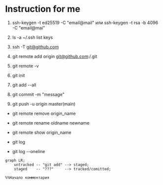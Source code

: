 # Instruction for me

1. ssh-keygen -t ed25519 -C "email@mail" или ssh-keygen -t rsa -b 4096 -C "email@mai"
2. ls -a ~/.ssh list keys
3. ssh -T git@github.com
4. git remote add origin git@github.com:<username>/<repo-name>.git
5. git remote -v


1. git init
2. git add --all
3. git commit -m "message"
4. git push -u origin master(main)


- git remote remove origin_name
- git remote rename oldname newname
- git remote show origin_name


- git log
- git log --oneline


```mermaid
graph LR;
	untracked -- "git add" --> staged;
	staged    -- "???"     --> tracked/comitted;

%%Начало комментария

```
